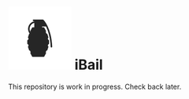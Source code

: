 ![Icon](https://github.com/netevert/ibail/blob/master/docs/icon.png) iBail
==========================================================================
This repository is work in progress. Check back later.